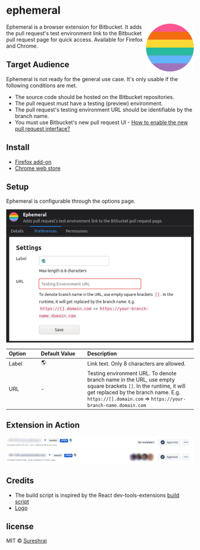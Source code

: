 # ephemeral
<img align="right" width="128" height="128" src="media/logo-128.png">

Ephemeral is a browser extension for Bitbucket.
It adds the pull request's test environment link to the Bitbucket pull request page for quick access. Available for Firefox and Chrome.

## Target Audience
Ephemeral is not ready for the general use case.
It's only usable if the following conditions are met.

* The source code should be hosted on the Bitbucket repositories.
* The pull request must have a testing (preview) environment.
* The pull request's testing environment URL should be identifiable by the branch name.
* You must use Bitbucket's new pull request UI - [How to enable the new pull request interface?](https://community.atlassian.com/t5/Bitbucket-discussions/Try-out-the-new-Bitbucket-Cloud-pull-request-experience-today/td-p/901251)

## Install
* [Firefox add-on](https://addons.mozilla.org/en-US/firefox/addon/ephemeral/)
* [Chrome web store](https://chrome.google.com/webstore/detail/ephemeral/abdhchmphokmjgooncggcbddfbhaabae)

## Setup
Ephemeral is configurable through the options page.

![Options page](media/options-page.png)

| Option&nbsp;&nbsp;&nbsp;&nbsp;&nbsp;&nbsp;&nbsp; | Default&nbsp;Value&nbsp;&nbsp;&nbsp;&nbsp;&nbsp; | Description |
| :- | :- | :- |
| Label | 🌎 | Link text. Only 8 characters are allowed. |
| URL | - | Testing environment URL. To denote branch name in the URL, use empty square brackets `[]`. In the runtime, it will get replaced by the branch name. E.g. `https://[].domain.com` => `https://your-branch-name.domain.com` |

## Extension in Action
![Active link](media/active-link.jpg)
![Inactive link](media/inactive-link.jpg)

## Credits
* The build script is inspired by the React dev-tools-extensions [build script](https://github.com/facebook/react/blob/master/packages/react-devtools-extensions/build.js)
* [Logo](https://www.flaticon.com/free-icon/rainbow-flag_1880621?term=rainbow&page=1&position=12)

## license
MIT © [Sureshraj](https://github.com/m-sureshraj)
